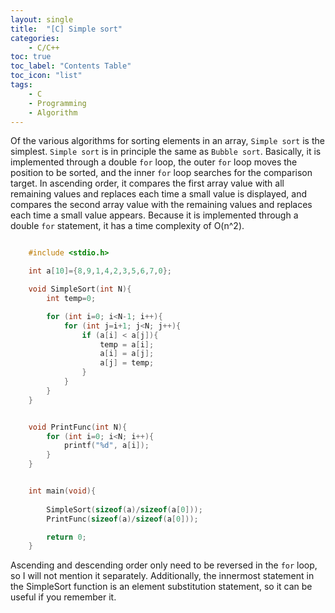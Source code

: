 ```yaml
---
layout: single
title:  "[C] Simple sort"
categories:
    - C/C++
toc: true
toc_label: "Contents Table"
toc_icon: "list"
tags: 
    - C
    - Programming
    - Algorithm
---
```



Of the various algorithms for sorting elements in an array, `Simple sort` is the simplest. `Simple sort` is in principle the same as `Bubble sort`. Basically, it is implemented through a double `for` loop, the outer `for` loop moves the position to be sorted, and the inner `for` loop searches for the comparison target. In ascending order, it compares the first array value with all remaining values and replaces each time a small value is displayed, and compares the second array value with the remaining values and replaces each time a small value appears. Because it is implemented through a double `for` statement, it has a time complexity of O(n^2).




```c

    #include <stdio.h>

    int a[10]={8,9,1,4,2,3,5,6,7,0};

    void SimpleSort(int N){
        int temp=0;

        for (int i=0; i<N-1; i++){
            for (int j=i+1; j<N; j++){
                if (a[i] < a[j]){
                    temp = a[i];
                    a[i] = a[j];
                    a[j] = temp;
                }
            }
        }
    }


    void PrintFunc(int N){
        for (int i=0; i<N; i++){
            printf("%d", a[i]);
        }
    }


    int main(void){
        
        SimpleSort(sizeof(a)/sizeof(a[0]));
        PrintFunc(sizeof(a)/sizeof(a[0]));

        return 0;
    }

```


Ascending and descending order only need to be reversed in the `for` loop, so I will not mention it separately. Additionally, the innermost statement in the SimpleSort function is an element substitution statement, so it can be useful if you remember it.
